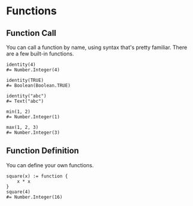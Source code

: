 Functions
=========


Function Call
-------------

You can call a function by name, using syntax that's pretty familiar.
There are a few built-in functions.

~~~ stone
identity(4)
#= Number.Integer(4)
~~~

~~~ stone
identity(TRUE)
#= Boolean(Boolean.TRUE)
~~~

~~~ stone
identity("abc")
#= Text("abc")
~~~

~~~ stone
min(1, 2)
#= Number.Integer(1)
~~~

~~~ stone
max(1, 2, 3)
#= Number.Integer(3)
~~~


Function Definition
-------------------

You can define your own functions.

~~~ stone
square(x) := function {
    x * x
}
square(4)
#= Number.Integer(16)
~~~
